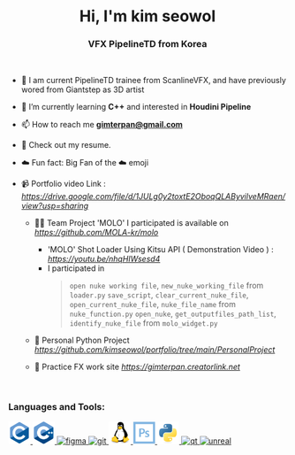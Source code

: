 <h1 align="center">Hi, I'm kim seowol</h1>
<h3 align="center">VFX PipelineTD from Korea</h3>
<br>

- 🔭 I am current PipelineTD trainee from ScanlineVFX, and have previously wored from Giantstep as 3D artist

- 🧐 I’m currently learning **C++** and interested in **Houdini Pipeline**

- 📫 How to reach me **gimterpan@gmail.com**

- 📙 Check out my resume.

- ☁️ Fun fact: Big Fan of the ☁️ emoji

- 📹 Portfolio video Link : *https://drive.google.com/file/d/1JULg0y2toxtE2OboqQLAByvilveMRaen/view?usp=sharing*
  - 👨‍💻 Team Project 'MOLO' I participated is available on *https://github.com/MOLA-kr/molo*
    - 'MOLO' Shot Loader Using Kitsu API ( Demonstration Video ) : *https://youtu.be/nhqHIWsesd4*
    - I participated in
      > `open nuke working file`, `new_nuke_working_file` from `loader.py`
      > `save_script`, `clear_current_nuke_file`, `open_current_nuke_file`, `nuke_file_name` from `nuke_function.py`
      > `open_nuke`, `get_outputfiles_path_list`, `identify_nuke_file` from `molo_widget.py`

  - 📝 Personal Python Project *https://github.com/kimseowol/portfolio/tree/main/PersonalProject*
  - 📝 Practice FX work site *https://gimterpan.creatorlink.net*

<br>
</p>

<h3 align="left">Languages and Tools:</h3>
<p align="left"> <a href="https://www.cprogramming.com/" target="_blank" rel="noreferrer"> <img src="https://raw.githubusercontent.com/devicons/devicon/master/icons/c/c-original.svg" alt="c" width="40" height="40"/> </a> <a href="https://www.w3schools.com/cpp/" target="_blank" rel="noreferrer"> <img src="https://raw.githubusercontent.com/devicons/devicon/master/icons/cplusplus/cplusplus-original.svg" alt="cplusplus" width="40" height="40"/> </a> <a href="https://www.figma.com/" target="_blank" rel="noreferrer"> <img src="https://www.vectorlogo.zone/logos/figma/figma-icon.svg" alt="figma" width="40" height="40"/> </a> <a href="https://git-scm.com/" target="_blank" rel="noreferrer"> <img src="https://www.vectorlogo.zone/logos/git-scm/git-scm-icon.svg" alt="git" width="40" height="40"/> </a> <a href="https://www.linux.org/" target="_blank" rel="noreferrer"> <img src="https://raw.githubusercontent.com/devicons/devicon/master/icons/linux/linux-original.svg" alt="linux" width="40" height="40"/> </a> <a href="https://www.photoshop.com/en" target="_blank" rel="noreferrer"> <img src="https://raw.githubusercontent.com/devicons/devicon/master/icons/photoshop/photoshop-line.svg" alt="photoshop" width="40" height="40"/> </a> <a href="https://www.python.org" target="_blank" rel="noreferrer"> <img src="https://raw.githubusercontent.com/devicons/devicon/master/icons/python/python-original.svg" alt="python" width="40" height="40"/> </a> <a href="https://www.qt.io/" target="_blank" rel="noreferrer"> <img src="https://upload.wikimedia.org/wikipedia/commons/0/0b/Qt_logo_2016.svg" alt="qt" width="40" height="40"/> </a> <a href="https://unrealengine.com/" target="_blank" rel="noreferrer"> <img src="https://raw.githubusercontent.com/kenangundogan/fontisto/036b7eca71aab1bef8e6a0518f7329f13ed62f6b/icons/svg/brand/unreal-engine.svg" alt="unreal" width="40" height="40"/> </a> </p>

